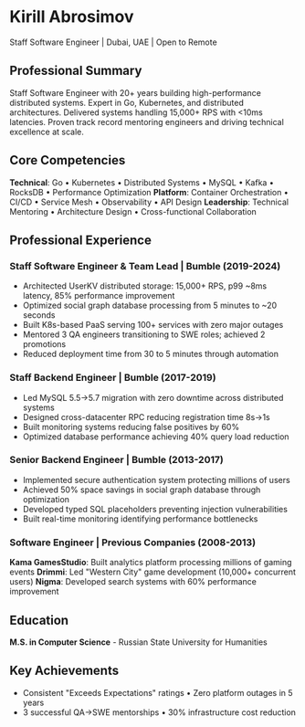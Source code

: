 # Kirill Abrosimov
Staff Software Engineer | Dubai, UAE | Open to Remote

## Professional Summary
Staff Software Engineer with 20+ years building high-performance distributed systems. Expert in Go, Kubernetes, and distributed architectures. Delivered systems handling 15,000+ RPS with <10ms latencies. Proven track record mentoring engineers and driving technical excellence at scale.

## Core Competencies
**Technical**: Go • Kubernetes • Distributed Systems • MySQL • Kafka • RocksDB • Performance Optimization
**Platform**: Container Orchestration • CI/CD • Service Mesh • Observability • API Design
**Leadership**: Technical Mentoring • Architecture Design • Cross-functional Collaboration

## Professional Experience

### Staff Software Engineer & Team Lead | Bumble (2019-2024)
- Architected UserKV distributed storage: 15,000+ RPS, p99 ~8ms latency, 85% performance improvement
- Optimized social graph database processing from 5 minutes to ~20 seconds
- Built K8s-based PaaS serving 100+ services with zero major outages
- Mentored 3 QA engineers transitioning to SWE roles; achieved 2 promotions
- Reduced deployment time from 30 to 5 minutes through automation

### Staff Backend Engineer | Bumble (2017-2019)
- Led MySQL 5.5→5.7 migration with zero downtime across distributed systems
- Designed cross-datacenter RPC reducing registration time 8s→1s
- Built monitoring systems reducing false positives by 60%
- Optimized database performance achieving 40% query load reduction

### Senior Backend Engineer | Bumble (2013-2017)
- Implemented secure authentication system protecting millions of users
- Achieved 50% space savings in social graph database through optimization
- Developed typed SQL placeholders preventing injection vulnerabilities
- Built real-time monitoring identifying performance bottlenecks

### Software Engineer | Previous Companies (2008-2013)
**Kama GamesStudio**: Built analytics platform processing millions of gaming events
**Drimmi**: Led "Western City" game development (10,000+ concurrent users)
**Nigma**: Developed search systems with 60% performance improvement

## Education
**M.S. in Computer Science** - Russian State University for Humanities

## Key Achievements
- Consistent "Exceeds Expectations" ratings • Zero platform outages in 5 years
- 3 successful QA→SWE mentorships • 30% infrastructure cost reduction
